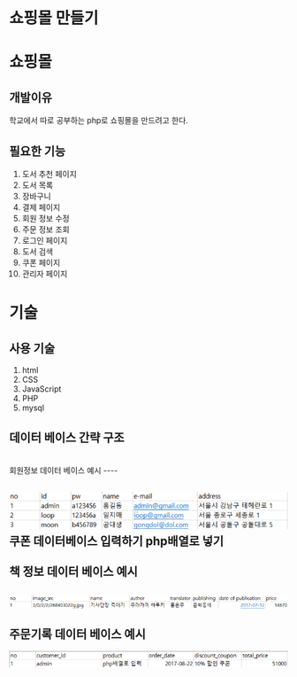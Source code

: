 쇼핑몰 만들기
===
쇼핑몰
====
개발이유
---
학교에서 따로 공부하는 php로 쇼핑몰을 만드려고 한다.

필요한 기능
---------
1. 도서 추천 페이지
2. 도서 목록
3. 장바구니
4. 결제 페이지
5. 회원 정보 수정
6. 주문 정보 조회
7. 로그인 페이지
8. 도서 검색
9. 쿠폰 페이지
10. 관리자 페이지

기술
=====
사용 기술
----
1. html
2. CSS
3. JavaScript
4. PHP
5. mysql

데이터 베이스 간략 구조
--------

<br>
회원정보 데이터 베이스 예시
----

![Alt text](image/member_information_database.PNG)
쿠폰 데이터베이스 입력하기 php배열로 넣기
<br><br>
책 정보 데이터 베이스 예시
---
![Alt text](image/book_information_database.PNG)
<br><br>
주문기록 데이터 베이스 예시
---
![Alt text](image/order_history_database.png)
